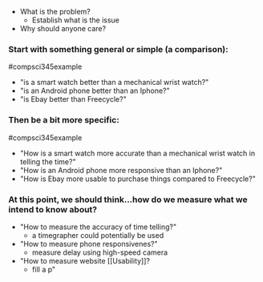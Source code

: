 - What is the problem?
	- Establish what is the issue
- Why should anyone care?

### Start with something general or simple (a comparison):
#compsci345example 
- "is a smart watch better than a mechanical wrist watch?"
- "is an Android phone better than an Iphone?"
- "is Ebay better than Freecycle?"
### Then be a bit more specific:
#compsci345example 
- "How is a smart watch more accurate than a mechanical wrist watch in telling the time?"
- "How is an Android phone more responsive than an Iphone?"
- "How is Ebay more usable to purchase things compared to Freecycle?"
### At this point, we should think...how do we measure what we intend to know about?
- "How to measure the accuracy of time telling?"
	- a timegrapher could potentially be used
- "How to measure phone responsivenes?"
	- measure delay using high-speed camera
- "How to measure website [[Usability]]?
	- fill a p"
